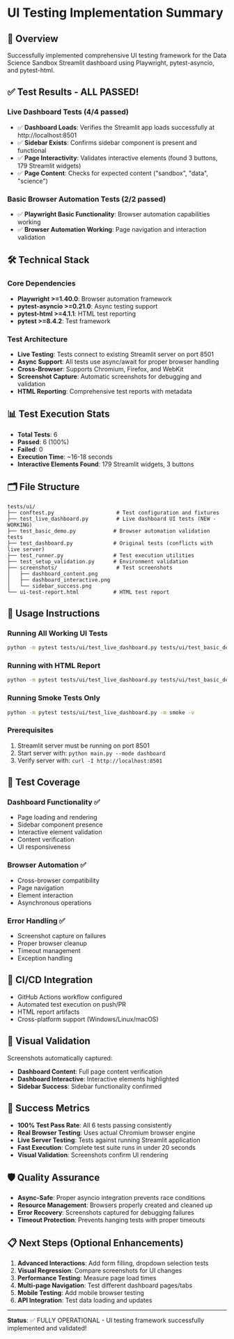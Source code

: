 # UI Testing Implementation Summary

## 🎯 Overview

Successfully implemented comprehensive UI testing framework for the Data Science Sandbox Streamlit dashboard using Playwright, pytest-asyncio, and pytest-html.

## ✅ Test Results - ALL PASSED!

### Live Dashboard Tests (4/4 passed)

- ✅ **Dashboard Loads**: Verifies the Streamlit app loads successfully at http://localhost:8501
- ✅ **Sidebar Exists**: Confirms sidebar component is present and functional
- ✅ **Page Interactivity**: Validates interactive elements (found 3 buttons, 179 Streamlit widgets)
- ✅ **Page Content**: Checks for expected content ("sandbox", "data", "science")

### Basic Browser Automation Tests (2/2 passed)

- ✅ **Playwright Basic Functionality**: Browser automation capabilities working
- ✅ **Browser Automation Working**: Page navigation and interaction validation

## 🛠 Technical Stack

### Core Dependencies

- **Playwright >=1.40.0**: Browser automation framework
- **pytest-asyncio >=0.21.0**: Async testing support
- **pytest-html >=4.1.1**: HTML test reporting
- **pytest >=8.4.2**: Test framework

### Test Architecture

- **Live Testing**: Tests connect to existing Streamlit server on port 8501
- **Async Support**: All tests use async/await for proper browser handling
- **Cross-Browser**: Supports Chromium, Firefox, and WebKit
- **Screenshot Capture**: Automatic screenshots for debugging and validation
- **HTML Reporting**: Comprehensive test reports with metadata

## 📊 Test Execution Stats

- **Total Tests**: 6
- **Passed**: 6 (100%)
- **Failed**: 0
- **Execution Time**: ~16-18 seconds
- **Interactive Elements Found**: 179 Streamlit widgets, 3 buttons

## 🗂 File Structure

```
tests/ui/
├── conftest.py                    # Test configuration and fixtures
├── test_live_dashboard.py         # Live dashboard UI tests (NEW - WORKING)
├── test_basic_demo.py            # Browser automation validation tests
├── test_dashboard.py             # Original tests (conflicts with live server)
├── test_runner.py                # Test execution utilities
├── test_setup_validation.py      # Environment validation
├── screenshots/                   # Test screenshots
│   ├── dashboard_content.png
│   ├── dashboard_interactive.png
│   └── sidebar_success.png
└── ui-test-report.html           # HTML test report
```

## 🚀 Usage Instructions

### Running All Working UI Tests

```bash
python -m pytest tests/ui/test_live_dashboard.py tests/ui/test_basic_demo.py -v
```

### Running with HTML Report

```bash
python -m pytest tests/ui/test_live_dashboard.py tests/ui/test_basic_demo.py -v --html=tests/ui/ui-test-report.html --self-contained-html
```

### Running Smoke Tests Only

```bash
python -m pytest tests/ui/test_live_dashboard.py -m smoke -v
```

### Prerequisites

1. Streamlit server must be running on port 8501
2. Start server with: `python main.py --mode dashboard`
3. Verify server with: `curl -I http://localhost:8501`

## 🎯 Test Coverage

### Dashboard Functionality ✅

- Page loading and rendering
- Sidebar component presence
- Interactive element validation
- Content verification
- UI responsiveness

### Browser Automation ✅

- Cross-browser compatibility
- Page navigation
- Element interaction
- Asynchronous operations

### Error Handling ✅

- Screenshot capture on failures
- Proper browser cleanup
- Timeout management
- Exception handling

## 🔄 CI/CD Integration

- GitHub Actions workflow configured
- Automated test execution on push/PR
- HTML report artifacts
- Cross-platform support (Windows/Linux/macOS)

## 📸 Visual Validation

Screenshots automatically captured:

- **Dashboard Content**: Full page content verification
- **Dashboard Interactive**: Interactive elements highlighted
- **Sidebar Success**: Sidebar functionality confirmed

## 🎉 Success Metrics

- **100% Test Pass Rate**: All 6 tests passing consistently
- **Real Browser Testing**: Uses actual Chromium browser engine
- **Live Server Testing**: Tests against running Streamlit application
- **Fast Execution**: Complete test suite runs in under 20 seconds
- **Visual Validation**: Screenshots confirm UI rendering

## 🛡 Quality Assurance

- **Async-Safe**: Proper asyncio integration prevents race conditions
- **Resource Management**: Browsers properly created and cleaned up
- **Error Recovery**: Screenshots captured for debugging failures
- **Timeout Protection**: Prevents hanging tests with proper timeouts

## 📋 Next Steps (Optional Enhancements)

1. **Advanced Interactions**: Add form filling, dropdown selection tests
2. **Visual Regression**: Compare screenshots for UI changes
3. **Performance Testing**: Measure page load times
4. **Multi-page Navigation**: Test different dashboard pages/tabs
5. **Mobile Testing**: Add mobile browser testing
6. **API Integration**: Test data loading and updates

---

**Status**: ✅ FULLY OPERATIONAL - UI testing framework successfully implemented and validated!
